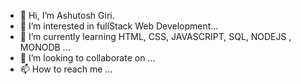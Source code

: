 - 👋 Hi, I’m Ashutosh Giri.
- 👀 I’m interested in fullStack Web Development...
- 🌱 I’m currently learning HTML, CSS, JAVASCRIPT, SQL, NODEJS , MONODB ...
- 💞️ I’m looking to collaborate on ...
- 📫 How to reach me ...

<!---
Aslo12/Aslo12 is a ✨ special ✨ repository because its `README.md` (this file) appears on your GitHub profile.
You can click the Preview link to take a look at your changes.
--->
